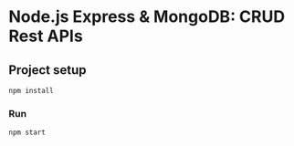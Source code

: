 # Node.js Express & MongoDB: CRUD Rest APIs

## Project setup
```
npm install
```

### Run
```
npm start
```
